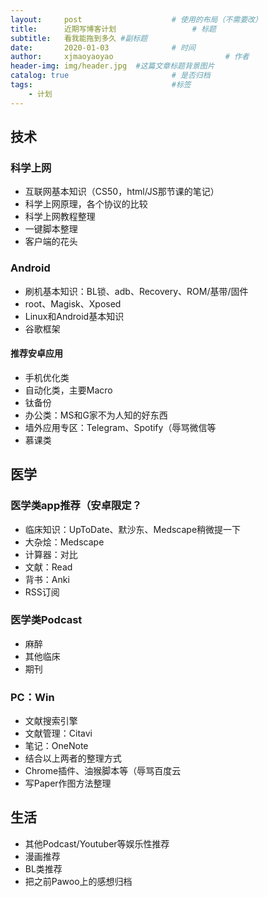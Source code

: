 ```yaml
---
layout:     post   				    # 使用的布局（不需要改）
title:      近期写博客计划 				# 标题 
subtitle:   看我能拖到多久 #副标题
date:       2020-01-03 				# 时间
author:     xjmaoyaoyao 						# 作者
header-img: img/header.jpg 	#这篇文章标题背景图片
catalog: true 						# 是否归档
tags:								#标签
    - 计划
---
```


## 技术

### 科学上网
* 互联网基本知识（CS50，html/JS那节课的笔记）
* 科学上网原理，各个协议的比较
* 科学上网教程整理
* 一键脚本整理
* 客户端的花头

### Android
* 刷机基本知识：BL锁、adb、Recovery、ROM/基带/固件
* root、Magisk、Xposed
* Linux和Android基本知识
* 谷歌框架

#### 推荐安卓应用
* 手机优化类
* 自动化类，主要Macro
* 钛备份
* 办公类：MS和G家不为人知的好东西
* 墙外应用专区：Telegram、Spotify（辱骂微信等
* 慕课类

## 医学

### 医学类app推荐（安卓限定？
* 临床知识：UpToDate、默沙东、Medscape稍微提一下
* 大杂烩：Medscape
* 计算器：对比
* 文献：Read
* 背书：Anki
* RSS订阅

### 医学类Podcast
* 麻醉
* 其他临床
* 期刊

### PC：Win
* 文献搜索引擎
* 文献管理：Citavi
* 笔记：OneNote
* 结合以上两者的整理方式
* Chrome插件、油猴脚本等（辱骂百度云
* 写Paper作图方法整理

## 生活
* 其他Podcast/Youtuber等娱乐性推荐
* 漫画推荐
* BL类推荐
* 把之前Pawoo上的感想归档
